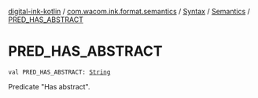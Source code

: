 [digital-ink-kotlin](../../../index.md) / [com.wacom.ink.format.semantics](../../index.md) / [Syntax](../index.md) / [Semantics](index.md) / [PRED_HAS_ABSTRACT](./-p-r-e-d_-h-a-s_-a-b-s-t-r-a-c-t.md)

# PRED_HAS_ABSTRACT

`val PRED_HAS_ABSTRACT: `[`String`](https://kotlinlang.org/api/latest/jvm/stdlib/kotlin/-string/index.html)

Predicate "Has abstract".

